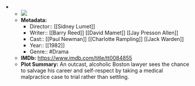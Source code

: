 - 
    - ![](https://m.media-amazon.com/images/M/MV5BMTU5MzMwMzAzM15BMl5BanBnXkFtZTcwNjYyMjA0Mg@@._V1_SX300.jpg)  
    - **Metadata:**
        - Director:: [[Sidney Lumet]]
        - Writer:: [[Barry Reed]] [[David Mamet]] [[Jay Presson Allen]]
        - Cast:: [[Paul Newman]] [[Charlotte Rampling]] [[Jack Warden]]
        - Year:: [[1982]]
        - Genre:: #Drama
    - **IMDb:** https://www.imdb.com/title/tt0084855
    - **Plot Summary:** An outcast, alcoholic Boston lawyer sees the chance to salvage his career and self-respect by taking a medical malpractice case to trial rather than settling.
